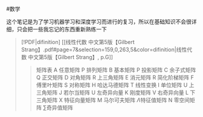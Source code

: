 #数学

这个笔记是为了学习机器学习和深度学习而进行的复习，所以在基础知识不会很详细，只会把一些我忘记的东西重新熟练一下

> [!PDF|difinition] [[线性代数 中文第5版【Gilbert Strang】.pdf#page=7&selection=159,0,263,5&color=difinition|线性代数 中文第5版【Gilbert Strang】, p.G]]
> > 矩阵表 
> > A 任意矩阵                P 排列矩阵               B 基本矩阵          P 投影矩阵 
> >C 余子式矩阵             Q 正交矩阵              D 对角矩阵          R 上三角矩阵 
> > E 消元矩阵                R 简化阶梯矩阵       F 傅里叶矩阵       S 对称矩阵 
> > H 哈达马德矩阵        T 线性变换                I 单位矩阵           U 上三角矩阵 
> > J 若尔当矩阵             U 左奇异向量           K 刚度矩阵          V 右奇异向量 
> > L 下三角矩阵             X 特征向量矩阵       M 马尔可夫矩阵   $\Lambda$特征值矩阵 
> > N 零空间矩阵             $\sum$奇异值矩阵





































































